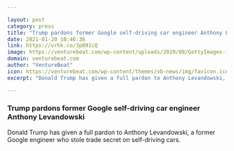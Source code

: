```yaml
---

layout: post
category: press
title: "Trump pardons former Google self-driving car engineer Anthony Levandowski"
date: 2021-01-20 10:46:36
link: https://vrhk.co/3p091cQ
image: https://venturebeat.com/wp-content/uploads/2020/08/GettyImages-1176871826.jpg?w=1200&strip=all
domain: venturebeat.com
author: "VentureBeat"
icon: https://venturebeat.com/wp-content/themes/vb-news/img/favicon.ico
excerpt: "Donald Trump has given a full pardon to Anthony Levandowski, a former Google engineer who stole trade secret on self-driving cars."

---
```


### Trump pardons former Google self-driving car engineer Anthony Levandowski

Donald Trump has given a full pardon to Anthony Levandowski, a former Google engineer who stole trade secret on self-driving cars.